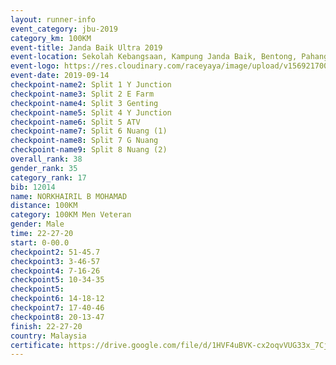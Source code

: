 ```yaml
---
layout: runner-info 
event_category: jbu-2019 
category_km: 100KM 
event-title: Janda Baik Ultra 2019
event-location: Sekolah Kebangsaan, Kampung Janda Baik, Bentong, Pahang, Malaysia 
event-logo: https://res.cloudinary.com/raceyaya/image/upload/v1569217009/logo/janda-baik_vch1pc.jpg 
event-date: 2019-09-14 
checkpoint-name2: Split 1 Y Junction 
checkpoint-name3: Split 2 E Farm 
checkpoint-name4: Split 3 Genting 
checkpoint-name5: Split 4 Y Junction 
checkpoint-name6: Split 5 ATV 
checkpoint-name7: Split 6 Nuang (1) 
checkpoint-name8: Split 7 G Nuang 
checkpoint-name9: Split 8 Nuang (2) 
overall_rank: 38
gender_rank: 35
category_rank: 17
bib: 12014
name: NORKHAIRIL B MOHAMAD
distance: 100KM
category: 100KM Men Veteran
gender: Male
time: 22-27-20
start: 0-00.0
checkpoint2: 51-45.7
checkpoint3: 3-46-57
checkpoint4: 7-16-26
checkpoint5: 10-34-35
checkpoint5: 
checkpoint6: 14-18-12
checkpoint7: 17-40-46
checkpoint8: 20-13-47
finish: 22-27-20
country: Malaysia
certificate: https://drive.google.com/file/d/1HVF4uBVK-cx2oqvVUG33x_7CjJmwhZpT/view?usp=sharing
---
```

